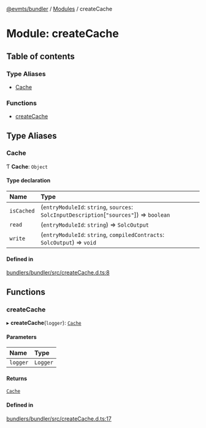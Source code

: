 [@evmts/bundler](/reference/bundler/README.md) / [Modules](/reference/bundler/modules.md) / createCache

# Module: createCache

## Table of contents

### Type Aliases

- [Cache](/reference/bundler/modules/createCache.md#cache)

### Functions

- [createCache](/reference/bundler/modules/createCache.md#createcache)

## Type Aliases

### Cache

Ƭ **Cache**: `Object`

#### Type declaration

| Name | Type |
| :------ | :------ |
| `isCached` | (`entryModuleId`: `string`, `sources`: `SolcInputDescription`[``"sources"``]) => `boolean` |
| `read` | (`entryModuleId`: `string`) => `SolcOutput` |
| `write` | (`entryModuleId`: `string`, `compiledContracts`: `SolcOutput`) => `void` |

#### Defined in

[bundlers/bundler/src/createCache.d.ts:8](https://github.com/evmts/evmts-monorepo/blob/main/bundlers/bundler/src/createCache.d.ts#L8)

## Functions

### createCache

▸ **createCache**(`logger`): [`Cache`](/reference/bundler/modules/createCache.md#cache)

#### Parameters

| Name | Type |
| :------ | :------ |
| `logger` | `Logger` |

#### Returns

[`Cache`](/reference/bundler/modules/createCache.md#cache)

#### Defined in

[bundlers/bundler/src/createCache.d.ts:17](https://github.com/evmts/evmts-monorepo/blob/main/bundlers/bundler/src/createCache.d.ts#L17)
